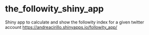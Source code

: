 the_followity_shiny_app
=======================

Shiny app to calculate and show the followity index for a given twitter account
https://andreacirillo.shinyapps.io/followity_app/
